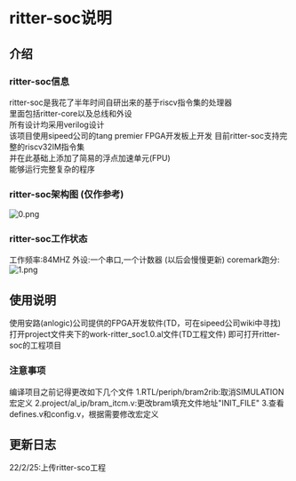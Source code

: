 # ritter-soc说明

## 介绍

### ritter-soc信息
 ritter-soc是我花了半年时间自研出来的基于riscv指令集的处理器  
 里面包括ritter-core以及总线和外设   
 所有设计均采用verilog设计  
 该项目使用sipeed公司的tang premier FPGA开发板上开发
 目前ritter-soc支持完整的riscv32IM指令集    
 并在此基础上添加了简易的浮点加速单元(FPU)  
 能够运行完整复杂的程序

### ritter-soc架构图 (仅作参考)
![0.png](https://s2.loli.net/2022/02/25/cmg9uCvsF3k8wBr.png)


### ritter-soc工作状态
 工作频率:84MHZ
 外设:一个串口,一个计数器 (以后会慢慢更新)
 coremark跑分:
![1.png](https://s2.loli.net/2022/02/25/rWthdiROxLyUC2a.png)


## 使用说明
 使用安路(anlogic)公司提供的FPGA开发软件(TD，可在sipeed公司wiki中寻找)  
 打开project文件夹下的work-ritter_soc1.0.al文件(TD工程文件) 
 即可打开ritter-soc的工程项目
### 注意事项
 编译项目之前记得更改如下几个文件
 1.RTL/periph/bram2rib:取消SIMULATION宏定义
 2.project/al_ip/bram_itcm.v:更改bram填充文件地址"INIT_FILE"
 3.查看defines.v和config.v，根据需要修改宏定义

## 更新日志
 22/2/25:上传ritter-sco工程

